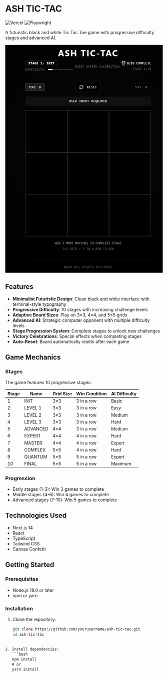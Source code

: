 # ASH TIC-TAC

![Vercel](https://img.shields.io/badge/Powered%20by-Vercel-black.svg?style=for-the-badge&logo=vercel)
![Playwright](https://img.shields.io/badge/Tested%20with-Playwright-45ba4b.svg?style=for-the-badge&logo=playwright)

A futuristic black and white Tic Tac Toe game with progressive difficulty stages and advanced AI.

![Game Screenshot](/Output.jpeg?height=300&width=500)

## Features

- **Minimalist Futuristic Design**: Clean black and white interface with terminal-style typography
- **Progressive Difficulty**: 10 stages with increasing challenge levels
- **Adaptive Board Sizes**: Play on 3×3, 4×4, and 5×5 grids
- **Advanced AI**: Strategic computer opponent with multiple difficulty levels
- **Stage Progression System**: Complete stages to unlock new challenges
- **Victory Celebrations**: Special effects when completing stages
- **Auto-Reset**: Board automatically resets after each game

## Game Mechanics

### Stages

The game features 10 progressive stages:

| Stage | Name | Grid Size | Win Condition | AI Difficulty |
|-------|------|-----------|---------------|--------------|
| 1 | INIT | 3×3 | 3 in a row | Basic |
| 2 | LEVEL 1 | 3×3 | 3 in a row | Easy |
| 3 | LEVEL 2 | 3×3 | 3 in a row | Medium |
| 4 | LEVEL 3 | 3×3 | 3 in a row | Hard |
| 5 | ADVANCED | 4×4 | 3 in a row | Medium |
| 6 | EXPERT | 4×4 | 4 in a row | Hard |
| 7 | MASTER | 4×4 | 4 in a row | Expert |
| 8 | COMPLEX | 5×5 | 4 in a row | Hard |
| 9 | QUANTUM | 5×5 | 5 in a row | Expert |
| 10 | FINAL | 5×5 | 5 in a row | Maximum |

### Progression

- Early stages (1-3): Win 3 games to complete
- Middle stages (4-6): Win 4 games to complete
- Advanced stages (7-10): Win 5 games to complete

## Technologies Used

- Next.js 14
- React
- TypeScript
- Tailwind CSS
- Canvas Confetti

## Getting Started

### Prerequisites

- Node.js 18.0 or later
- npm or yarn

### Installation

1. Clone the repository:
   ```bash
   git clone https://github.com/yourusername/ash-tic-tac.git
   cd ash-tic-tac
```

2. Install dependencies:
   ```bash
   npm install
   # or
   yarn install
